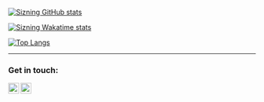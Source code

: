 [![Sizning GitHub stats](https://github-readme-stats.vercel.app/api?username=SharipovIskandar&count_private=true&show_icons=true&theme=react)](#)

[![Sizning Wakatime stats](https://github-readme-stats.vercel.app/api/wakatime?username=IskandarSharipov&layout=compact&theme=react)](https://wakatime.com/@YOUR_WAKATIME_USERNAME)

[![Top Langs](https://github-readme-stats.vercel.app/api/top-langs/?username=SharipovIskandar&layout=compact&theme=react&langs_count=6)](#)

---

### Get in touch:

[<img align="left" alt="telegram | Telegram" width="22px" src="https://cdn.jsdelivr.net/npm/simple-icons@3.13.0/icons/telegram.svg" />](https://t.me/I8kandar)
[<img align="left" alt="gmail | Gmail" width="22px" src="https://cdn.jsdelivr.net/npm/simple-icons@3.13.0/icons/gmail.svg" />](mailto:koklok444@gmail.com)
